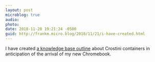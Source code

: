 ```yaml
---
layout: post
microblog: true
audio: 
photo: 
date: 2018-11-20 19:21:24 -0500
guid: http://frankm.micro.blog/2018/11/21/i-have-created.html
---
```

I have created [a knowledge base outline](http://instantoutliner.com/b4) about Crostini containers in anticipation of the arrival of my new Chromebook. 
